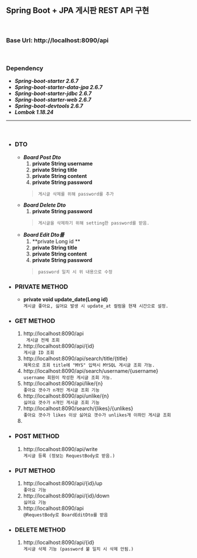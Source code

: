 ## Spring Boot + JPA 게시판 REST API 구현 
<br/>

### Base Url: http://localhost:8090/api

<br/>

### Dependency
- _**Spring-boot-starter 2.6.7**_
- _**Spring-boot-starter-data-jpa 2.6.7**_
- **_Spring-boot-starter-jdbc 2.6.7_**
- **_Spring-boot-starter-web 2.6.7_**
- _**Spring-boot-devtools 2.6.7**_
- _**Lombok 1.18.24**_

<hr/> <br/>


+ ### DTO
  - _**Board Post Dto**_ 
    1. **private String username**
    2. **private String title**
    3. **private String content**
    4. **private String password**    
    >  `게시글 삭제를 위해 password를 추가`
  - _**Board Delete Dto**_
    1. **private String password**
    > `게시글을 삭제하기 위해 setting한 password를 받음.`
  - _**Board Edit Dto를**_
    1. **private Long id **
    2. **private String title**
    3. **private String content**
    4. **private String password**
    > `password 일치 시 위 내용으로 수정`

+ ### PRIVATE METHOD
   + **private void update_date(Long id)**  <br/>
   `게시글 좋아요, 싫어요 발생 시 update_at 컬럼을 현재 시간으로 설정.`
+ ### GET METHOD
   1. http://localhost:8090/api <br/>
    ` 게시글 전체 조회`
   2. http://localhost:8090/api/{id} <br/>
     `게시글 ID 조회`
   3. http://localhost:8090/api/search/title/{title}  <br/>
     `제목으로 조회 title에 "MYS" 입력시 MYSQL 게시글 조회 가능.`
   4. http://localhost:8090/api/search/username/{username}  <br/>
      `username 회원이 작성한 게시글 조회 가능.`
   5. http://localhost:8090/api/like/{n}  <br/>
      `좋아요 갯수가 n개인 게시글 조회 기능`
   6. http://localhost:8090/api/unlike/{n}  <br/>
      `싫어요 갯수가 n개인 게시글 조회 기능`
   7. http://localhost:8090/search/{likes}/{unlikes}  <br/>
      `좋아요 갯수가 likes 이상 싫어요 갯수가 unlikes개 이하인 게시글 조회 `
   8. 
+ ### POST METHOD
   1. http://localhost:8090/api/write <br/>
      `게시글 등록 (정보는 RequestBody로 받음.)`

+ ### PUT METHOD
   1. http://localhost:8090/api/{id}/up <br/>
      `좋아요 기능`
   2. http://localhost:8090/api/{id}/down <br/>
      `싫어요 기능`
   3. http://localhost:8090/api  <br/>
      `@RequestBody로 BoardEditDto를 받음`


+ ### DELETE METHOD
   1. http://localhost:8090/api/{id} <br/>
      `게시글 삭제 기능 (password 불 일치 시 삭제 안됨.)`
  
